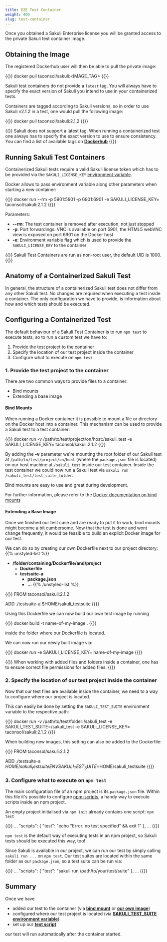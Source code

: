 ```yaml
---
title: E2E Test Container
weight: 400
slug: test-container
---
```


Once you obtained a Sakuli Enterprise license you will be granted access to the private Sakuli test container image.

## Obtaining the Image

The registered Dockerhub user will then be able to pull the private image:

{{<highlight bash>}}
docker pull taconsol/sakuli:<IMAGE_TAG>
{{</highlight>}}

Sakuli test containers do not provide a `latest` tag.
You will always have to specify the exact version of Sakuli you intend to use in your containerized tests.

Containers are tagged according to Sakuli versions, so in order to use Sakuli v2.1.2 in a test, one would pull the following image:

{{<highlight bash>}}
docker pull taconsol/sakuli:2.1.2
{{</highlight>}}

{{<alert>}}
Sakuli does not support a latest tag. When running a containerized test one always has to specify the exact version to use to ensure consistency. You can find a list of available tags on [**Dockerhub**](https://cloud.docker.com/u/taconsol/repository/docker/taconsol/sakuli)
{{</alert>}}

## Running Sakuli Test Containers

Containerized Sakuli tests require a valid Sakuli license token which has to be provided via the `SAKULI_LICENSE_KEY` [environment variable](/docs/enterprise).

Docker allows to pass environment variable along other parameters when starting a new container:

{{<highlight bash>}}
docker run --rm -p 5901:5901 -p 6901:6901 -e SAKULI_LICENSE_KEY=<YOUR SAKULI LICENSE KEY> taconsol/sakuli:2.1.2
{{</highlight>}}

Parameters:

- **\-\-rm**: The test container is removed after execution, not just stopped
- **-p**: Port forwardings. VNC is available on port 5901, the HTML5 webVNC view is exposed on port 6901 on the Docker host
- **-e**: Environment variable flag which is used to provide the `SAKULI_LICENSE_KEY` to the container

{{<alert>}}
Sakuli Test Containers are run as non-root user, the default UID is 1000.
{{</alert>}}

## Anatomy of a Containerized Sakuli Test

In general, the structure of a containerized Sakuli test does not differ from any other Sakuli test.
No changes are required when executing a test inside a container.
The only configuration we have to provide, is information about how and which tests should be executed.

## Configuring a Containerized Test

The default behaviour of a Sakuli Test Container is to run `npm test` to execute tests,
so to run a custom test we have to:

1. Provide the test project to the container
2. Specify the location of our test project inside the container
3. Configure what to execute on `npm test`

### 1. Provide the test project to the container

There are two common ways to provide files to a container:

- Bind mounts
- Extending a base image

#### Bind Mounts

When running a Docker container it is possible to mount a file or directory on the Docker host into a container.
This mechanism can be used to provide a Sakuli test to a test container:

{{<highlight bash>}}
docker run -v /path/to/test/project/on/host:/sakuli_test -e SAKULI_LICENSE_KEY=<YOUR SAKULI LICENSE KEY> taconsol/sakuli:2.1.2
{{</highlight>}}

By adding the **-v** parameter we're mounting the root folder of our Sakuli test at `/path/to/test/project/on/host` (where the `package.json` file is located) on our host machine at `/sakuli_test` inside our test container.
Inside the test container we could now run a Sakuli test via `sakuli run /sakuli_test/test_suite_folder`.

Bind mounts are easy to use and great during development.

For further information, please refer to the [Docker documentation on bind mounts](https://docs.docker.com/storage/bind-mounts/)

#### Extending a Base Image

Once we finished our test case and are ready to put it to work, bind mounts might become a bit cumbersome.
Now that the test is done and wont change frequently, it would be feasible to build an explicit Docker image for our test.

We can do so by creating our own Dockerfile next to our project directory:
{{% unstyled-list %}}
- <i class="fas fa-folder"></i> **/folder/containing/Dockerfile/and/project**
    - <i class="far fa-file"></i> **Dockerfile**
    - <i class="fas fa-folder"></i> **testsuite-a**
        - <i class="far fa-file"></i> **package.json**
        - <i class="far fa-file"></i> **...**
{{% /unstyled-list %}}

{{<highlight bash>}}
FROM taconsol/sakuli:2.1.2

ADD ./testsuite-a $HOME/sakuli_testsuite
{{</highlight>}}

Using this Dockerfile we can now build our own test image by running

{{<highlight bash>}}
docker build -t name-of-my-image .
{{</highlight>}}

inside the folder where our Dockerfile is located.

We can now run our newly built image via:

{{<highlight bash>}}
docker run -e SAKULI_LICENSE_KEY=<YOUR SAKULI LICENSE KEY> name-of-my-image
{{</highlight>}}

{{<alert>}}
When working with added files and folders inside a container, one has to ensure correct file permissions for added files.
{{</alert>}}

### 2. Specify the location of our test project inside the container

Now that our test files are available inside the container, we need to a way to configure where our project is located.

This can easily be done by setting the `SAKULI_TEST_SUITE` environment variable to the respective path:

{{<highlight bash>}}
docker run -v /path/to/test/folder:/sakuli_test -e SAKULI_TEST_SUITE=/sakuli_test -e SAKULI_LICENSE_KEY=<YOUR SAKULI LICENSE KEY> taconsol/sakuli:2.1.2
{{</highlight>}}

When building new images, this setting can also be added to the Dockerfile:

{{<highlight bash>}}
FROM taconsol/sakuli:2.1.2

ADD ./testsuite-a $HOME/sakuli_testsuite
ENV SAKULI_TEST_SUITE=$HOME/sakuli_testsuite
{{</highlight>}}

### 3. Configure what to execute on `npm test`

The main configuration file of an npm project is its `package.json` file.
Within this file it's possible to configure [npm-scripts](https://docs.npmjs.com/misc/scripts), a handy way to execute scripts inside an npm project.

An empty project initialised via `npm init` already contains one script: `npm test`

{{<highlight js>}}
...
  "scripts": {
    "test": "echo \"Error: no test specified\" && exit 1"
  },
...
{{</highlight>}}

`npm test` is the default way of executing tests in an npm project, so Sakuli tests should be executed this way, too!

Since Sakuli is available in our project, we can run our test by simply calling `sakuli run ...` on `npm test`.
Our test suites are located within the same folder as our `package.json`, so a test suite can be run via:

{{<highlight js>}}
...
  "scripts": {
    "test": "sakuli run /path/to/your/test/suite"
  },
...
{{</highlight>}}

## Summary

Once we have

- added our test to the container (via [**bind mount**](#bind-mounts) or [**our own image**](#extending-a-base-image))
- configured where our test project is located (via [**SAKULI_TEST_SUITE environment variable**](#specify-the-location-of-our-test-project-inside-the-container))
- set up our [**test script**](#configure-what-to-execute-on-npm-test)

our test will run automatically after the container started.
